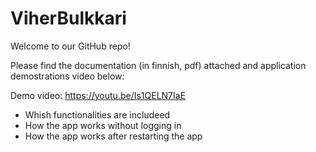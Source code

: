 # ViherBulkkari

Welcome to our GitHub repo! 

Please find the documentation (in finnish, pdf) attached and application demostrations video below:

Demo video: https://youtu.be/Is1QELN7IaE
- Whish functionalities are includeed
- How the app works without logging in
- How the app works after restarting the app
